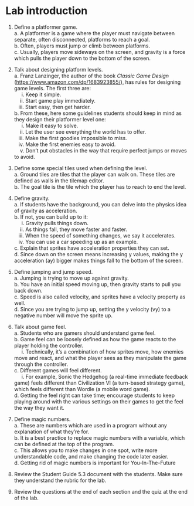 # Lab introduction

1. Define a platformer game.\
a. A platformer is a game where the player must navigate between separate, often disconnected, platforms to reach a goal.\
b. Often, players must jump or climb between platforms.\
c. Usually, players move sideways on the screen, and gravity is a force which pulls the player down to the bottom of the screen.

1. Talk about designing platform levels.\
a. Franz Lanzinger, the author of the book *Classic Game Design* (<https://www.amazon.com/dp/1683923855/>), has rules for designing game levels. The first three are:\
&nbsp;&nbsp;&nbsp;&nbsp;&nbsp;i. Keep it simple.\
&nbsp;&nbsp;&nbsp;&nbsp;ii. Start game play immediately.\
&nbsp;&nbsp;&nbsp;iii. Start easy, then get harder.\
b. From these, here some guidelines students should keep in mind as they design their platformer level one:\
&nbsp;&nbsp;&nbsp;&nbsp;&nbsp;i. Make it easy to solve.\
&nbsp;&nbsp;&nbsp;&nbsp;ii. Let the user see everything the world has to offer.\
&nbsp;&nbsp;&nbsp;iii. Make the first goodies impossible to miss.\
&nbsp;&nbsp;&nbsp;iv. Make the first enemies easy to avoid.\
&nbsp;&nbsp;&nbsp;&nbsp;v. Don’t put obstacles in the way that require perfect jumps or moves to avoid.

1. Define some special tiles used when defining the level.\
a. Ground tiles are tiles that the player can walk on. These tiles are defined as walls in the tilemap editor.\
b. The goal tile is the tile which the player has to reach to end the level.

1. Define gravity.\
a. If students have the background, you can delve into the physics idea of gravity as acceleration.\
b. If not, you can build up to it:\
&nbsp;&nbsp;&nbsp;&nbsp;&nbsp;i. Gravity pulls things down.\
&nbsp;&nbsp;&nbsp;&nbsp;ii. As things fall, they move faster and faster.\
&nbsp;&nbsp;&nbsp;iii. When the speed of something changes, we say it accelerates.\
&nbsp;&nbsp;&nbsp;iv. You can use a car speeding up as an example.\
c. Explain that sprites have acceleration properties they can set.\
d. Since down on the screen means increasing y values, making the y acceleration (ay) bigger makes things fall to the bottom of the screen.

1. Define jumping and jump speed.\
a. Jumping is trying to move up against gravity.\
b. You have an initial speed moving up, then gravity starts to pull you back down.\
c. Speed is also called velocity, and sprites have a velocity property as well.\
d. Since you are trying to jump up, setting the y velocity (vy) to a negative number will move the sprite up.

1. Talk about game feel.\
a. Students who are gamers should understand game feel.\
b. Game feel can be loosely defined as how the game reacts to the player holding the controller.\
&nbsp;&nbsp;&nbsp;&nbsp;&nbsp;i. Technically, it’s a combination of how sprites move, how enemies move and react, and what the player sees as they manipulate the game through the controller.\
c. Different games will feel different.\
&nbsp;&nbsp;&nbsp;&nbsp;&nbsp;i. For example, Sonic the Hedgehog (a real-time immediate feedback game) feels different than Civilization VI (a turn-based strategy game), which feels different than Wordle (a mobile word game).\
d. Getting the feel right can take time; encourage students to keep playing around with the various settings on their games to get the feel the way they want it.

1. Define magic numbers.\
a. These are numbers which are used in a program without any explanation of what they’re for.\
b. It is a best practice to replace magic numbers with a variable, which can be defined at the top of the program.\
c. This allows you to make changes in one spot, write more understandable code, and make changing the code later easier.\
d. Getting rid of magic numbers is important for You-In-The-Future

1. Review the Student Guide 5.3 document with the students. Make sure they understand the rubric for the lab.
  
1. Review the questions at the end of each section and the quiz at the end of the lab.
